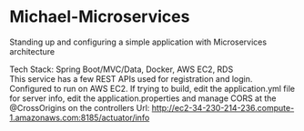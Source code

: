 # Michael-Microservices
Standing up and configuring a simple application with Microservices architecture

Tech Stack: Spring Boot/MVC/Data, Docker, AWS EC2, RDS<br>
This service has a few REST APIs used for registration and login. <br>
Configured to run on AWS EC2. If trying to build, edit the application.yml file for server info, edit the application.properties and manage CORS at the @CrossOrigins on the controllers
Url: http://ec2-34-230-214-236.compute-1.amazonaws.com:8185/actuator/info <br>
